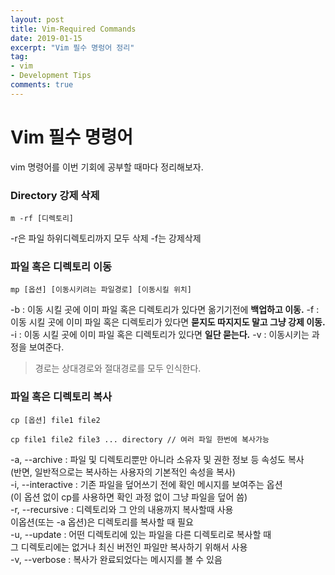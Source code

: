 ```yaml
---
layout: post
title: Vim-Required Commands
date: 2019-01-15
excerpt: "Vim 필수 명렁어 정리"
tag:
- vim
- Development Tips
comments: true
---
```


# Vim 필수 명령어

vim 명령어를 이번 기회에 공부할 때마다 정리해보자.

### Directory 강제 삭제
``` 
m -rf [디렉토리]
```
-r은 파일 하위디렉토리까지 모두 삭제
-f는 강제삭제

### 파일 혹은 디렉토리 이동
```
mp [옵션] [이동시키려는 파일경로] [이동시킬 위치]
```

-b :  이동 시킬 곳에 이미 파일 혹은 디렉토리가 있다면  옮기기전에 **백업하고 이동.**
-f : 이동 시킬 곳에 이미 파일 혹은 디렉토리가 있다면  **묻지도 따지지도 말고 그냥 강제 이동.**
-i :  이동 시킬 곳에 이미 파일 혹은 디렉토리가 있다면  **일단 묻는다.**
-v : 이동시키는 과정을 보여준다.

>경로는 상대경로와 절대경로를 모두 인식한다.

### 파일 혹은 디렉토리 복사
```
cp [옵션] file1 file2

cp file1 file2 file3 ... directory // 여러 파일 한번에 복사가능
```
-a, --archive : 파일 및 디렉토리뿐만 아니라 소유자 및 권한 정보 등 속성도 복사  
(반면, 일반적으로는 복사하는 사용자의 기본적인 속성을 복사)  
 -i, --interactive : 기존 파일을 덮어쓰기 전에 확인 메시지를 보여주는 옵션  
(이 옵션 없이 cp를 사용하면 확인 과정 없이 그냥 파일을 덮어 씀)  
 -r, --recursive : 디렉토리와 그 안의 내용까지 복사할때 사용  
이옵션(또는 -a 옵션)은 디렉토리를 복사할 때 필요  
 -u, --update : 어떤 디렉토리에 있는 파일을 다른 디렉토리로 복사할 때  
그 디렉토리에는 없거나 최신 버전인 파일만 복사하기 위해서 사용  
-v, --verbose : 복사가 완료되었다는 메시지를 볼 수 있음